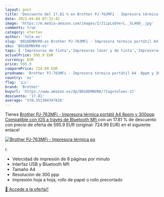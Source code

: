 ```yaml
---
layout: post
title: 'Descuento del 17.81 % en Brother PJ-763MFi - Impresora térmica po'
date: 2021-04-04 07:32:42
image: 'https://m.media-amazon.com/images/I/21ipLobYerL._SL400_.jpg'
comments: true
category: ofertas
author: 'tole.es'
slug: 'B018EMWVR0-es Brother PJ-763MFi - Impresora térmica portátil A4 8ppm y...'
sku: 'B018EMWVR0-es'
tags: [ 'Impresoras de tinta','Impresoras láser y de tinta','Impresoras y accesorios','Informática','bluetooth','brother','impresora', ]
actualPrice: 595.9 EUR
currency: EUR
price: 595.9
comparePrice: 724.99 EUR
prodname: 'Brother PJ-763MFi - Impresora térmica portátil A4  8ppm y 300ppp  Compatible con iOS a través de Bluetooth Mfi '
country: 'es'
flag: '🇪🇸'
brand: 'Brother'
buyurl: 'https://www.amazon.es/dp/B018EMWVR0/?tag=tolees-21'
descuento: '17.81'
average: '570.351304347826'
---
```


Tienes [Brother PJ-763MFi - Impresora térmica portátil A4  8ppm y 300ppp  Compatible con iOS a través de Bluetooth Mfi ](https://www.amazon.es/dp/B018EMWVR0/?tag=tolees-21) con un 17.81 % de descuento con precio de oferta de 595.9 EUR (original: 724.99 EUR) en el siguiente enlace!

[![Brother PJ-763MFi - Impresora térmica po](https://m.media-amazon.com/images/I/21ipLobYerL._SL400_.jpg)](https://www.amazon.es/dp/B018EMWVR0/?tag=tolees-21)

ℹ️:

- Velocidad de impresión de 8 páginas por minuto
- Interfaz USB y Bluetooth Mfi
- Tamaño A4
- Resolución de 300 ppp
- Impresión hoja a hoja, rollo de papel o rollo precortado

[🛒 Accede a la oferta!!](https://www.amazon.es/dp/B018EMWVR0/?tag=tolees-21)
